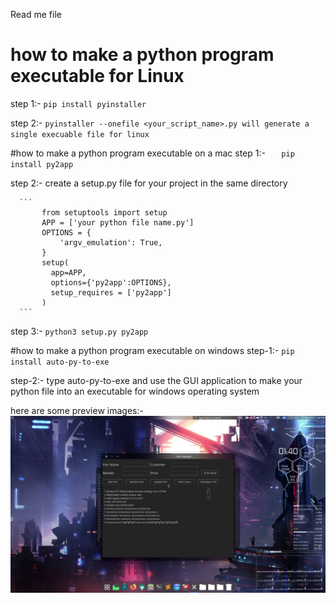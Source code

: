 Read me file
# how to make a python program executable for Linux
  step 1:- 
     ```
        pip install pyinstaller
     ```
     
  step 2:- 
           ```
              pyinstaller --onefile <your_script_name>.py will generate a single execuable file for linux
           ```

#how to make a python program executable on a mac
  step 1:- 
        ```   
           pip install py2app
        ```
  
  step 2:- create a setup.py file for your project in the same directory
      
      ```         
           from setuptools import setup
           APP = ['your python file name.py']
           OPTIONS = {
               'argv_emulation': True,
           }
           setup(
             app=APP,
             options={'py2app':OPTIONS},
             setup_requires = ['py2app']
           )
      ```

  step 3:- 
       ```
           python3 setup.py py2app
       ```
  
  #how to make a python program executable on windows
  step-1:- 
       ```
           pip install auto-py-to-exe
       ```
  
  step-2:- type auto-py-to-exe and use the GUI application to make your python file into an executable for windows operating system

here are some preview images:-
![](1.png)
